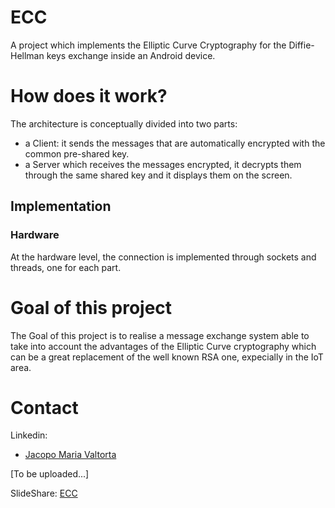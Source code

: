 # ECC

A project which implements the Elliptic Curve Cryptography for the Diffie-Hellman keys exchange inside an Android device.

# How does it work?
The architecture is conceptually divided into two parts:
* a Client: it sends the messages that are automatically encrypted with the common pre-shared key.
* a Server which receives the messages encrypted, it decrypts them through the same shared key and it displays them on the screen.

## Implementation
### Hardware
At the hardware level, the connection is implemented through sockets and threads, one for each part.

# Goal of this project
The Goal of this project is to realise a message exchange system able to take into account the advantages of the Elliptic Curve cryptography which can be a great replacement of the well known RSA one, expecially in the IoT area.

# Contact
Linkedin:
 * [Jacopo Maria Valtorta](https://www.linkedin.com/in/jacopo-maria-valtorta)
 
[To be uploaded...]

SlideShare: [ECC]()
